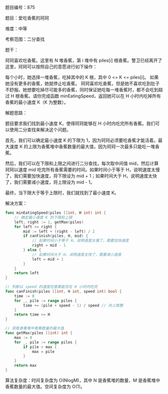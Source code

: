 题目编号：875

题目：爱吃香蕉的珂珂

难度：中等

考察范围：二分查找

题干：

珂珂喜欢吃香蕉。这里有 N 堆香蕉，第 i 堆中有 piles[i] 根香蕉。警卫已经离开了这里，珂珂可以按照自己的意愿进行如下操作：

每个小时，她选择一堆香蕉，吃掉其中的 K 根，其中 0 <= K <= piles[i]。
如果她没有更多的香蕉，她就停止吃香蕉。
珂珂喜欢吃香蕉，但是她不喜欢吃到肚子不舒服。她想要吃掉尽可能多的香蕉，同时保证她吃每一堆香蕉时，都不会吃到超过 H 根香蕉。请你完成函数 minEatingSpeed，返回她可以在 H 小时内吃掉所有香蕉的最小速度 K（K 为整数）。

解题思路：

题目要求我们找到最小速度 K，使得珂珂能够在 H 小时内吃完所有香蕉。我们可以使用二分查找来解决这个问题。

首先，我们可以确定最小速度 K 的下限为 1，因为珂珂必须要吃香蕉才能活着。最大速度 K 的上限为香蕉堆中香蕉数量的最大值，因为珂珂一次最多只能吃一堆香蕉。

然后，我们可以在下限和上限之间进行二分查找，每次取中间值 mid，然后计算珂珂以速度 mid 吃完所有香蕉需要的时间。如果时间小于等于 H，说明速度太慢了，我们需要加快速度，将下限设为 mid + 1；如果时间大于 H，说明速度太快了，我们需要减小速度，将上限设为 mid - 1。

最终，当下限大于等于上限时，我们就找到了最小速度 K。

解决方案：

```go
func minEatingSpeed(piles []int, H int) int {
    // 确定最小速度 K 的下限和上限
    left, right := 1, getMax(piles)
    for left <= right {
        mid := left + (right - left) / 2
        if canFinish(piles, H, mid) {
            // 如果时间小于等于 H，说明速度太慢了，需要加快速度
            right = mid - 1
        } else {
            // 如果时间大于 H，说明速度太快了，需要减小速度
            left = mid + 1
        }
    }
    return left
}

// 判断以 speed 的速度吃香蕉能否在 H 小时内吃完
func canFinish(piles []int, H int, speed int) bool {
    time := 0
    for _, pile := range piles {
        time += (pile + speed - 1) / speed // 向上取整
    }
    return time <= H
}

// 获取香蕉堆中香蕉数量的最大值
func getMax(piles []int) int {
    max := 0
    for _, pile := range piles {
        if pile > max {
            max = pile
        }
    }
    return max
}
```

算法复杂度：时间复杂度为 O(NlogM)，其中 N 是香蕉堆的数量，M 是香蕉堆中香蕉数量的最大值。空间复杂度为 O(1)。